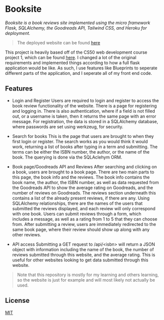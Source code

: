 # Booksite

*Booksite is a book reviews site implemented using the micro framework Flask, SQLAlchemy, the Goodreads API, Tailwind CSS, and Heroku for deployment.*

> The deployed website can be found [here](https://booksitewd.herokuapp.com/)

This project is heavily based off of the CS50 web development course project 1, which can be found [here](https://docs.cs50.net/ocw/web/projects/1/project1.html). I changed a lot of the original requirements and implemented things according to how a full flask application would be like. As such, I use features like Blueprints to seperate different parts of the application, and I seperate all of my front end code.

## Features

 - Login and Register
Users are required to login and register to access the book review functionality of the website. There is a page for registering and logging in. There is also authentication, where if a field is not filled out, or a username is taken, then it returns the same page with an error message. For registration, the data is stored in a SQLAlchemy database, where passwords are set using werkzeug, for security.

 - Search for books
This is the page that users are brought to when they first login or register. The search works as you would think it would work, returning a list of books after typing in a term and submitting. The terms can be either the ISBN number, the author, or the name of the book. The querying is done via the SQLAclehym ORM.

 - Book page/Goodreads API and Reviews
After searching and clicking on a book, users are brought to a book page. There are two main parts to this page, the book info and the reviews. The book info contains the book name, the author, the ISBN number, as well as data requested from the Goodreads API to show the average rating on Goodreads, and the number of reviews on Goodreads. The reviews section underneath this contains a list of the already present reviews, if there are any. Using SQLAlchemy relationships, there are the names of the users that submitted the reviews displayed, and each review will only correspond with one book. Users can submit reviews through a form, which includes a message, as well as a rating from 1 to 5 that they can choose from. After submitting a review, users are immediately redirected to the same book page, where their review should show up along with any other reviews.

 - API access
Submitting a GET request to /api/&lt;isbn> will return a JSON object with information including the name of the book, the number of reviews submitted through this website, and the average rating. This is useful for other websites looking to get data submitted through this website.

> Note that this repository is mostly for my learning and others learning, so the website is just for example and will most likely not actually be used.

## License

[MIT](https://github.com/thksrc/booksite/blob/master/LICENSE)